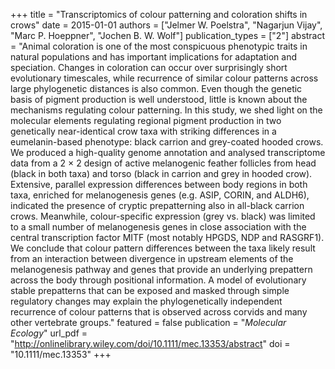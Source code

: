 +++
title = "Transcriptomics of colour patterning and coloration shifts in crows"
date = 2015-01-01
authors = ["Jelmer W. Poelstra", "Nagarjun Vijay", "Marc P. Hoeppner", "Jochen B. W. Wolf"]
publication_types = ["2"]
abstract = "Animal coloration is one of the most conspicuous phenotypic traits in natural populations and has important implications for adaptation and speciation. Changes in coloration can occur over surprisingly short evolutionary timescales, while recurrence of similar colour patterns across large phylogenetic distances is also common. Even though the genetic basis of pigment production is well understood, little is known about the mechanisms regulating colour patterning. In this study, we shed light on the molecular elements regulating regional pigment production in two genetically near-identical crow taxa with striking differences in a eumelanin-based phenotype: black carrion and grey-coated hooded crows. We produced a high-quality genome annotation and analysed transcriptome data from a 2 × 2 design of active melanogenic feather follicles from head (black in both taxa) and torso (black in carrion and grey in hooded crow). Extensive, parallel expression differences between body regions in both taxa, enriched for melanogenesis genes (e.g. ASIP, CORIN, and ALDH6), indicated the presence of cryptic prepatterning also in all-black carrion crows. Meanwhile, colour-specific expression (grey vs. black) was limited to a small number of melanogenesis genes in close association with the central transcription factor MITF (most notably HPGDS, NDP and RASGRF1). We conclude that colour pattern differences between the taxa likely result from an interaction between divergence in upstream elements of the melanogenesis pathway and genes that provide an underlying prepattern across the body through positional information. A model of evolutionary stable prepatterns that can be exposed and masked through simple regulatory changes may explain the phylogenetically independent recurrence of colour patterns that is observed across corvids and many other vertebrate groups."
featured = false
publication = "*Molecular Ecology*"
url_pdf = "http://onlinelibrary.wiley.com/doi/10.1111/mec.13353/abstract"
doi = "10.1111/mec.13353"
+++

